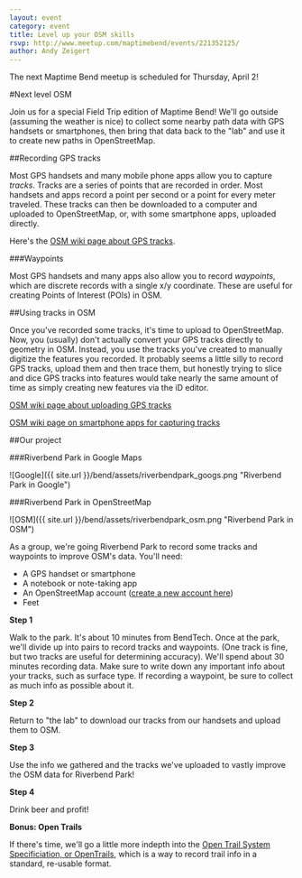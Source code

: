 ```yaml
---
layout: event
category: event
title: Level up your OSM skills
rsvp: http://www.meetup.com/maptimebend/events/221352125/
author: Andy Zeigert
---
```


The next Maptime Bend meetup is scheduled for Thursday, April 2!

#Next level OSM
 
Join us for a special Field Trip edition of Maptime Bend! We'll go outside (assuming the weather is nice) to collect some nearby path data with GPS handsets or smartphones, then bring that data back to the "lab" and use it to create new paths in OpenStreetMap.

##Recording GPS tracks

Most GPS handsets and many mobile phone apps allow you to capture *tracks*. Tracks are a series of points that are recorded in order. Most handsets and apps record a point per second or a point for every meter traveled. These tracks can then be downloaded to a computer and uploaded to OpenStreetMap, or, with some smartphone apps, uploaded directly.

Here's the [OSM wiki page about GPS tracks](http://wiki.openstreetmap.org/wiki/Recording_GPS_tracks).

###Waypoints

Most GPS handsets and many apps also allow you to record *waypoints*, which are discrete records with a single x/y coordinate. These are useful for creating Points of Interest (POIs) in OSM. 

##Using tracks in OSM

Once you've recorded some tracks, it's time to upload to OpenStreetMap. Now, you (usually) don't actually convert your GPS tracks directly to geometry in OSM. Instead, you use the tracks you've created to manually digitize the features you recorded. It probably seems a little silly to record GPS tracks, upload them and then trace them, but honestly trying to slice and dice GPS tracks into features would take nearly the same amount of time as simply creating new features via the iD editor.

[OSM wiki page about uploading GPS tracks](http://wiki.openstreetmap.org/wiki/Upload_GPS_tracks)

[OSM wiki page on smartphone apps for capturing tracks](http://wiki.openstreetmap.org/wiki/Software/Mobile)

##Our project

###Riverbend Park in Google Maps

![Google]({{ site.url }}/bend/assets/riverbendpark_googs.png "Riverbend Park in Google")

###Riverbend Park in OpenStreetMap

![OSM]({{ site.url }}/bend/assets/riverbendpark_osm.png "Riverbend Park in OSM")

As a group, we're going Riverbend Park to record some tracks and waypoints to improve OSM's data. You'll need:

* A GPS handset or smartphone
* A notebook or note-taking app
* An OpenStreetMap account ([create a new account here](https://www.openstreetmap.org/user/new))
* Feet

**Step 1**

Walk to the park. It's about 10 minutes from BendTech. Once at the park, we'll divide up into pairs to record tracks and waypoints. (One track is fine, but two tracks are useful for determining accuracy). We'll spend about 30 minutes recording data. Make sure to write down any important info about your tracks, such as surface type. If recording a waypoint, be sure to collect as much info as possible about it.

**Step 2**

Return to "the lab" to download our tracks from our handsets and upload them to OSM.

**Step 3**

Use the info we gathered and the tracks we've uploaded to vastly improve the OSM data for Riverbend Park!

**Step 4**

Drink beer and profit!

**Bonus: Open Trails**

If there's time, we'll go a little more indepth into the [Open Trail System Specificiation, or OpenTrails](http://www.codeforamerica.org/specifications/trails), which is a way to record trail info in a standard, re-usable format.